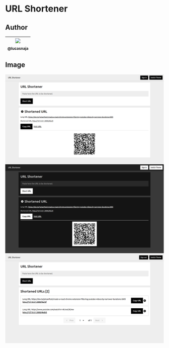 # URL Shortener

## Author

| [<img src="https://avatars3.githubusercontent.com/u/13838273?v=3&s=115"><br><sub>@lucasnaja</sub>](https://github.com/lucasnaja) |
| :---: |

## Image

![](images/url-shortener-light.png)
![](images/url-shortener-dark.png)
![](images/url-shortener-logged.png)
